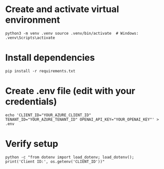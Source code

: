 # Create and activate virtual environment
``python3 -m venv .venv
source .venv/bin/activate  # Windows: .venv\Scripts\activate``

# Install dependencies
``pip install -r requirements.txt``

# Create .env file (edit with your credentials)
``echo 'CLIENT_ID="YOUR_AZURE_CLIENT_ID"
TENANT_ID="YOUR_AZURE_TENANT_ID"
OPENAI_API_KEY="YOUR_OPENAI_KEY"' > .env``

# Verify setup
``python -c "from dotenv import load_dotenv; load_dotenv(); print('Client ID:', os.getenv('CLIENT_ID'))"``

